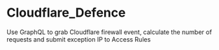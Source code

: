 # Cloudflare_Defence
Use GraphQL to grab Cloudflare firewall event, calculate the number of requests and submit exception IP to Access Rules
